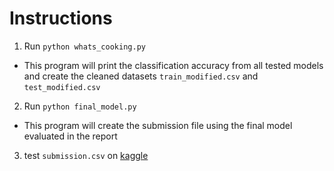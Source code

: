 # Instructions

1. Run `python whats_cooking.py`
  * This program will print the classification accuracy from all tested models and create the cleaned datasets `train_modified.csv` and `test_modified.csv`
2. Run `python final_model.py`
  * This program will create the submission file using the final model evaluated in the report
3. test `submission.csv` on [kaggle](https://www.kaggle.com/c/whats-cooking) 

